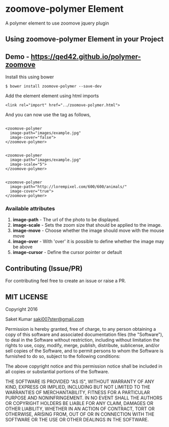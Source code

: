 # **zoomove-polymer** Element

A polymer element to use zoomove jquery plugin

## Using **zoomove-polymer** Element in your Project

## Demo - https://qed42.github.io/polymer-zoomove

Install this using bower

```
$ bower install zoomove-polymer --save-dev
```

Add the element element using html imports

```
<link rel="import" href="../zoomove-polymer.html">
```

And you can now use the tag as follows,
```

<zoomove-polymer
  image-path="images/example.jpg"
  image-cover="false">
</zoomove-polymer>


<zoomove-polymer
  image-path="images/example.jpg"
  image-scale="5">
</zoomove-polymer>


<zoomove-polymer
  image-path="http://lorempixel.com/600/600/animals/"
  image-cover="true">
</zoomove-polymer>

```
### Available attributes

1. **image-path**	-	The url of the photo to be displayed.
2. **image-scale**	-	Sets the zoom size that should be applied to the image.
3. **image-move**	-	Choose whether the image should move with the mouse move
4. **image-over**	-	With 'over' it is possible to define whether the image may be above
5. **image-cursor**	-	Define the cursor pointer or default


## Contributing (Issue/PR)

For contributing feel free to create an issue or raise a PR.


## MIT LICENSE

Copyright 2016

Saket Kumar  saki007ster@gmail.com

Permission is hereby granted, free of charge, to any person obtaining a copy of this software and associated documentation files (the "Software"), to deal in the Software without restriction, including without limitation the rights to use, copy, modify, merge, publish, distribute, sublicense, and/or sell copies of the Software, and to permit persons to whom the Software is furnished to do so, subject to the following conditions:

The above copyright notice and this permission notice shall be included in all copies or substantial portions of the Software.

THE SOFTWARE IS PROVIDED "AS IS", WITHOUT WARRANTY OF ANY KIND, EXPRESS OR IMPLIED, INCLUDING BUT NOT LIMITED TO THE WARRANTIES OF MERCHANTABILITY, FITNESS FOR A PARTICULAR PURPOSE AND NONINFRINGEMENT. IN NO EVENT SHALL THE AUTHORS OR COPYRIGHT HOLDERS BE LIABLE FOR ANY CLAIM, DAMAGES OR OTHER LIABILITY, WHETHER IN AN ACTION OF CONTRACT, TORT OR OTHERWISE, ARISING FROM, OUT OF OR IN CONNECTION WITH THE SOFTWARE OR THE USE OR OTHER DEALINGS IN THE SOFTWARE.
